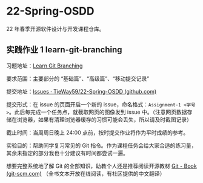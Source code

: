 # 22-Spring-OSDD

22 年春季开源软件设计与开发课程仓库。

## 实践作业 1 learn-git-branching

习题地址：[Learn Git Branching](https://learngitbranching.js.org/?locale=zh_CN)

要求范围：主要部分的 “基础篇”、“高级篇”、“移动提交记录”

提交地址：[Issues · TieWay59/22-Spring-OSDD (github.com)](https://github.com/TieWay59/22-Spring-OSDD/issues)

提交形式：在 issue 的页面开启一个新的 issue，命名格式：`Assignment-1 <学号>`。此后每完成一个任务点，就截取网页的图像发到 issue 中。（注意网页数据存储在浏览器，如果有清理浏览器缓存的习惯可能会丢失，所以请及时截图记录）

截止时间：当周周日晚上 24:00 点前，按时提交作业将作为平时成绩的参考。

实验目的：帮助同学复习常见的 Git 指令。作为课程任务会给大家合适的练习量，其余未指定的部分我也十分建议有时间都尝试一遍。

想要完整系统地了解 Git 的全部知识，助教个人还是推荐阅读开源教材 [Git - Book (git-scm.com)](https://git-scm.com/book/en/v2) （全书文本开放在线阅读，有社区提供的中文翻译）
